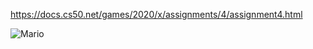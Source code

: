 https://docs.cs50.net/games/2020/x/assignments/4/assignment4.html


![Mario](https://github.com/Deffdread/Stuff/blob/master/Mario/Mario.gif)